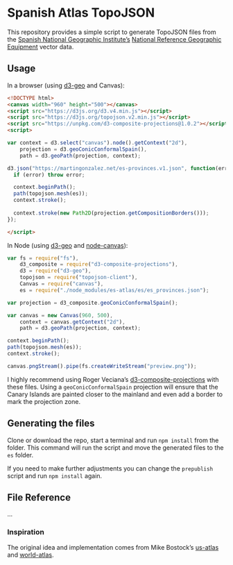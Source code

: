 # Spanish Atlas TopoJSON

This repository provides a simple script to generate TopoJSON files from the [Spanish National Geographic Institute’s](http://www.ign.es/ign/main/index.do) [National Reference Geographic Equipment](http://centrodedescargas.cnig.es/CentroDescargas/equipamiento.do?method=mostrarEquipamiento) vector data.

## Usage
In a browser (using [d3-geo](https://github.com/d3/d3-geo) and Canvas):

```html
<!DOCTYPE html>
<canvas width="960" height="500"></canvas>
<script src="https://d3js.org/d3.v4.min.js"></script>
<script src="https://d3js.org/topojson.v2.min.js"></script>
<script src="https://unpkg.com/d3-composite-projections@1.0.2"></script>
<script>

var context = d3.select("canvas").node().getContext("2d"),
    projection = d3.geoConicConformalSpain(),
    path = d3.geoPath(projection, context);

d3.json("https://martingonzalez.net/es-provinces.v1.json", function(error, es) {
  if (error) throw error;

  context.beginPath();
  path(topojson.mesh(es));
  context.stroke();
  
  context.stroke(new Path2D(projection.getCompositionBorders()));
});

</script>

```

In Node (using [d3-geo](https://github.com/d3/d3-geo) and [node-canvas](https://github.com/Automattic/node-canvas)):

```js
var fs = require("fs"),
    d3_composite = require("d3-composite-projections"),
    d3 = require("d3-geo"),
    topojson = require("topojson-client"),
    Canvas = require("canvas"),
    es = require("./node_modules/es-atlas/es/es_provinces.json");

var projection = d3_composite.geoConicConformalSpain();

var canvas = new Canvas(960, 500),
    context = canvas.getContext("2d"),
    path = d3.geoPath(projection, context);

context.beginPath();
path(topojson.mesh(es));
context.stroke();

canvas.pngStream().pipe(fs.createWriteStream("preview.png"));
```

I highly recommend using Roger Veciana’s [d3-composite-projections](https://github.com/rveciana/d3-composite-projections) with these files. Using a `geoConicConformalSpain` projection will ensure that the Canary Islands are painted closer to the mainland and even add a border to mark the projection zone.

## Generating the files
Clone or download the repo, start a terminal and run `npm install` from the folder. This command will run the script and move the generated files to the `es` folder.

If you need to make further adjustments you can change the `prepublish` script and run `npm install` again. 

## File Reference
...

### Inspiration

The original idea and implementation comes from Mike Bostock’s [us-atlas](https://github.com/topojson/us-atlas) and [world-atlas](https://github.com/topojson/world-atlas).
